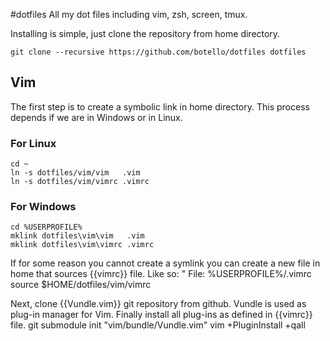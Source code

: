 #dotfiles
All my dot files including vim, zsh, screen, tmux.

Installing is simple, just clone the repository from home directory.

    git clone --recursive https://github.com/botello/dotfiles dotfiles

## Vim
The first step is to create a symbolic link in home directory. This process
depends if we are in Windows or in Linux.

### For Linux
    cd ~
    ln -s dotfiles/vim/vim   .vim
    ln -s dotfiles/vim/vimrc .vimrc

### For Windows
    cd %USERPROFILE%
    mklink dotfiles\vim\vim   .vim
    mklink dotfiles\vim\vimrc .vimrc

If for some reason you cannot create a symlink you can create a new file
in home that sources {{vimrc}} file. Like so:
    " File: %USERPROFILE%/.vimrc
    source $HOME/dotfiles/vim/vimrc

Next, clone {{Vundle.vim}} git repository from github. Vundle is used as
plug-in manager for Vim. Finally install all plug-ins as defined in
{{vimrc}} file.
    git submodule init "vim/bundle/Vundle.vim"
    vim +PluginInstall +qall
